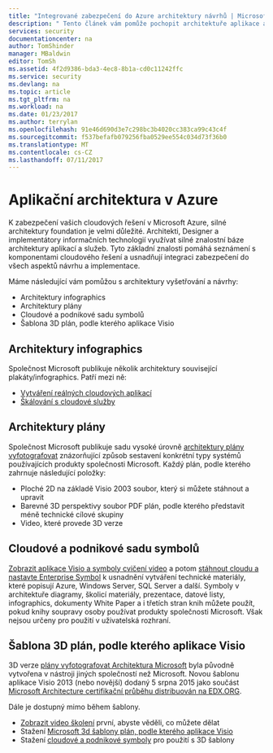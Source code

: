 ```yaml
---
title: "Integrované zabezpečení do Azure architektury návrhů | Microsoft Docs"
description: " Tento článek vám pomůže pochopit architektuře aplikace a služby v Azure, aby bylo snazší integrovat do návrh a implementaci zabezpečení. "
services: security
documentationcenter: na
author: TomShinder
manager: MBaldwin
editor: TomSh
ms.assetid: 4f2d9386-bda3-4ec8-8b1a-cd0c11242ffc
ms.service: security
ms.devlang: na
ms.topic: article
ms.tgt_pltfrm: na
ms.workload: na
ms.date: 01/23/2017
ms.author: terrylan
ms.openlocfilehash: 91e46d690d3e7c298bc3b4020cc383ca99c43c4f
ms.sourcegitcommit: f537befafb079256fba0529ee554c034d73f36b0
ms.translationtype: MT
ms.contentlocale: cs-CZ
ms.lasthandoff: 07/11/2017
---
```

# <a name="application-architecture-on-azure"></a>Aplikační architektura v Azure
K zabezpečení vašich cloudových řešení v Microsoft Azure, silné architektury foundation je velmi důležité. Architekti, Designer a implementátory informačních technologií využívat silné znalostní báze architektury aplikací a služeb. Tyto základní znalosti pomáhá seznámení s komponentami cloudového řešení a usnadňují integraci zabezpečení do všech aspektů návrhu a implementace.

Máme následující vám pomůžou s architektury vyšetřování a návrhy:

* Architektury infographics
* Architektury plány
* Cloudové a podnikové sadu symbolů
* Šablona 3D plán, podle kterého aplikace Visio

## <a name="architectural-infographics"></a>Architektury infographics
Společnost Microsoft publikuje několik architektury související plakáty/infographics. Patří mezi ně:

* [Vytváření reálných cloudových aplikací](https://azure.microsoft.com/documentation/infographics/building-real-world-cloud-apps/)
* [Škálování s cloudové služby](https://azure.microsoft.com/documentation/infographics/cloud-services/)

## <a name="architectural-blueprints"></a>Architektury plány
Společnost Microsoft publikuje sadu vysoké úrovně [architektury plány vyfotografovat](http://aka.ms/azblueprints) znázorňující způsob sestavení konkrétní typy systémů používajících produkty společnosti Microsoft.
Každý plán, podle kterého zahrnuje následující položky:

* Ploché 2D na základě Visio 2003 soubor, který si můžete stáhnout a upravit
* Barevné 3D perspektivy soubor PDF plán, podle kterého představit méně technické cílové skupiny
* Video, které provede 3D verze

## <a name="cloud-and-enterprise-symbol-set"></a>Cloudové a podnikové sadu symbolů
[Zobrazit aplikace Visio a symboly cvičení video](http://aka.ms/CnESymbolsVideo) a potom [stáhnout cloudu a nastavte Enterprise Symbol](http://aka.ms/CnESymbols) k usnadnění vytváření technické materiály, které popisují Azure, Windows Server, SQL Server a další. Symboly v architektuře diagramy, školicí materiály, prezentace, datové listy, infographics, dokumenty White Paper a i třetích stran knih můžete použít, pokud knihy soupravy osoby používat produkty společnosti Microsoft. Však nejsou určeny pro použití v uživatelská rozhraní.

## <a name="3d-blueprint-visio-template"></a>Šablona 3D plán, podle kterého aplikace Visio
3D verze [plány vyfotografovat Architektura Microsoft](http://aka.ms/azblueprints) byla původně vytvořena v nástroji jiných společností než Microsoft. Novou šablonu aplikace Visio 2013 (nebo novější) dodaný 5 srpna 2015 jako součást [Microsoft Architecture certifikační průběhu distribuován na EDX.ORG](https://docs.microsoft.com/azure/architecture/#microsoft-architecture-certification-course).

Dále je dostupný mimo během šablony.

* [Zobrazit video školení](http://aka.ms/3dBlueprintTemplateVideo) první, abyste věděli, co můžete dělat
* Stažení [Microsoft 3d šablony plán, podle kterého aplikace Visio](http://aka.ms/3DBlueprintTemplate)
* Stažení [cloudové a podnikové symboly](https://docs.microsoft.com/azure/architecture/#drawing-symbol-and-icon-sets) pro použití s 3D šablony
